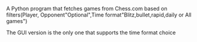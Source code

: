 A Python program that fetches games from Chess.com based on filters(Player, Opponent"Optional",Time format"Blitz,bullet,rapid,daily or All games")

The GUI version is the only one that supports the time format choice